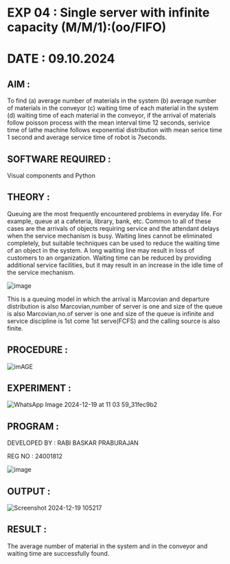 # EXP 04 : Single server with infinite capacity (M/M/1):(oo/FIFO)
# DATE : 09.10.2024
## AIM :
To find (a) average number of materials in the system (b) average number of materials in the conveyor (c) waiting time of each material in the system (d) waiting time of each material in the conveyor, if the arrival  of materials follow poisson process with the mean interval time 12 seconds, serivice time of lathe machine follows exponential distribution with mean serice time 1 second and average service time of robot is 7seconds.

## SOFTWARE REQUIRED :
Visual components and Python

## THEORY :
Queuing are the most frequently encountered problems in everyday life. For example, queue at a cafeteria, library, bank, etc. Common to all of these cases are the arrivals of objects requiring service and the attendant delays when the service mechanism is busy. Waiting lines cannot be eliminated completely, but suitable techniques can be used to reduce the waiting time of an object in the system. A long waiting line may result in loss of customers to an organization. Waiting time can be reduced by providing additional service facilities, but it may result in an increase in the idle time of the service mechanism.

![image](1.png)

This is a queuing model in which the arrival is Marcovian and departure distribution is also Marcovian,number of server is one and size of the queue is also Marcovian,no.of server is one and size of the queue is infinite and service discipline is 1st come 1st serve(FCFS) and the calling source is also finite.

## PROCEDURE  :

![imAGE](2.png)



## EXPERIMENT :
![WhatsApp Image 2024-12-19 at 11 03 59_31fec9b2](https://github.com/user-attachments/assets/6a27f0b0-6c72-4845-abcd-95318cb3a919)



 
## PROGRAM :
DEVELOPED BY : RABI BASKAR PRABURAJAN 

REG NO : 24001812

![image](https://github.com/ramjan1729/Single-server-infinite-capacity---Markov-Model/assets/103921593/5f1fd58d-5929-4c51-89ea-4cef009e5bad)

## OUTPUT :
![Screenshot 2024-12-19 105217](https://github.com/user-attachments/assets/cf9db966-be60-4486-bfc2-5c66ad8500ea)


## RESULT :
The average number of material in the system and in the conveyor and waiting time are successfully found.

